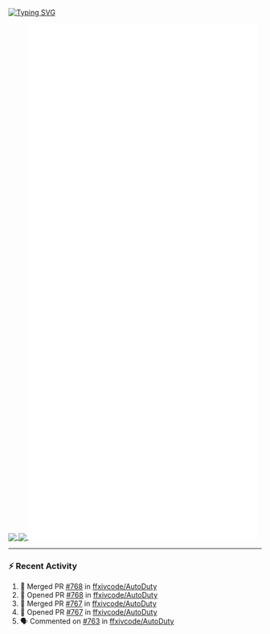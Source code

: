 [![Typing SVG](https://readme-typing-svg.demolab.com?font=Fira+Code&duration=1000&pause=1000&multiline=true&repeat=false&width=435&lines=Simon+Latusek+%7C+Gameplay+Engineer)](https://git.io/typing-svg)

<a href="https://github.com/anuraghazra/github-readme-stats">
  <img height=200 align="center" src="https://github-readme-stats.vercel.app/api?username=erdelf&theme=radical" />
</a>
<a href="https://github.com/anuraghazra/convoychat">
  <img height=200 align="center" src="https://streak-stats.demolab.com?user=erdelf&theme=radical&mode=weekly" />
</a>

<picture>
  <img src="/github-metrics.svg" alt="Metrics">
</picture>

---

### :zap: Recent Activity
<!--START_SECTION:activity-->
1. 🎉 Merged PR [#768](https://github.com/ffxivcode/AutoDuty/pull/768) in [ffxivcode/AutoDuty](https://github.com/ffxivcode/AutoDuty)
2. 💪 Opened PR [#768](https://github.com/ffxivcode/AutoDuty/pull/768) in [ffxivcode/AutoDuty](https://github.com/ffxivcode/AutoDuty)
3. 🎉 Merged PR [#767](https://github.com/ffxivcode/AutoDuty/pull/767) in [ffxivcode/AutoDuty](https://github.com/ffxivcode/AutoDuty)
4. 💪 Opened PR [#767](https://github.com/ffxivcode/AutoDuty/pull/767) in [ffxivcode/AutoDuty](https://github.com/ffxivcode/AutoDuty)
5. 🗣 Commented on [#763](https://github.com/ffxivcode/AutoDuty/issues/763#issuecomment-2611300729) in [ffxivcode/AutoDuty](https://github.com/ffxivcode/AutoDuty)
<!--END_SECTION:activity-->

<!--
**erdelf/erdelf** is a ✨ _special_ ✨ repository because its `README.md` (this file) appears on your GitHub profile.

Here are some ideas to get you started:

- 🔭 I’m currently working on ...
- 🌱 I’m currently learning ...
- 👯 I’m looking to collaborate on ...
- 🤔 I’m looking for help with ...
- 💬 Ask me about ...
- 📫 How to reach me: ...
- 😄 Pronouns: ...
- ⚡ Fun fact: ...
-->
